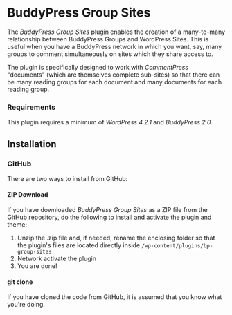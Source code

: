 BuddyPress Group Sites
======================

The *BuddyPress Group Sites* plugin enables the creation of a many-to-many relationship between BuddyPress Groups and WordPress Sites. This is useful when you have a BuddyPress network in which you want, say, many groups to comment simultaneously on sites which they share access to.

The plugin is specifically designed to work with *CommentPress* "documents" (which are themselves complete sub-sites) so that there can be many reading groups for each document and many documents for each reading group.

### Requirements

This plugin requires a minimum of *WordPress 4.2.1* and *BuddyPress 2.0*.

## Installation ##

### GitHub ###

There are two ways to install from GitHub:

#### ZIP Download ####

If you have downloaded *BuddyPress Group Sites* as a ZIP file from the GitHub repository, do the following to install and activate the plugin and theme:

1. Unzip the .zip file and, if needed, rename the enclosing folder so that the plugin's files are located directly inside `/wp-content/plugins/bp-group-sites`
2. Network activate the plugin
3. You are done!

#### git clone ####

If you have cloned the code from GitHub, it is assumed that you know what you're doing.
